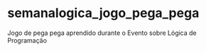 # semanalogica_jogo_pega_pega
 Jogo de pega pega aprendido durante o Evento sobre Lógica de Programação

